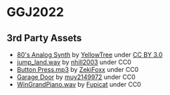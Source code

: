 # GGJ2022 


## 3rd Party Assets

- [80's Analog Synth](https://freesound.org/people/YellowTree/sounds/479212/) by [YellowTree](https://freesound.org/people/YellowTree/) under [CC BY 3.0](creativecommons.org/licenses/by/3.0/)
- [jump_land.wav](https://freesound.org/people/nhill2003/sounds/572459/) by [nhill2003]() under CC0
- [Button Press.mp3](https://freesound.org/people/ZekiFoxx/sounds/259867/) by [ZekiFoxx](https://freesound.org/people/ZekiFoxx/) under CC0
- [Garage Door](https://freesound.org/people/muy2149972/sounds/586424/) by [muy2149972](https://freesound.org/people/muy2149972/) under CC0
- [WinGrandPiano.wav](https://freesound.org/people/Fupicat/sounds/521643/) by [Fupicat](https://freesound.org/people/Fupicat/) under CC0